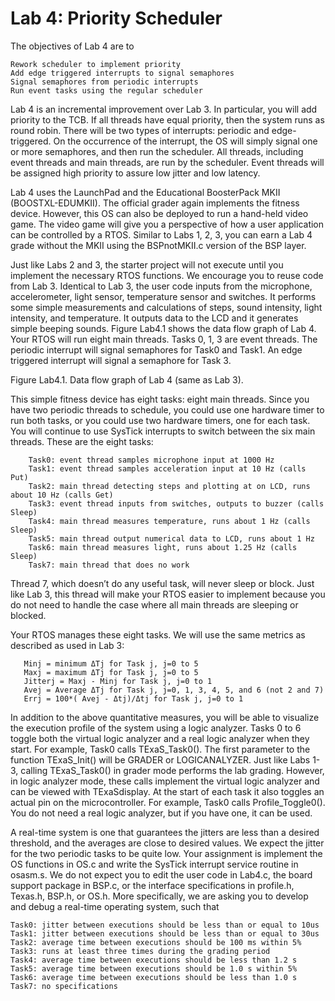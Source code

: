 # Lab 4: Priority Scheduler

The objectives of Lab 4 are to

    Rework scheduler to implement priority
    Add edge triggered interrupts to signal semaphores
    Signal semaphores from periodic interrupts
    Run event tasks using the regular scheduler

Lab 4 is an incremental improvement over Lab 3. In particular, you will add priority to the TCB. If all threads have equal priority, then the system runs as round robin. There will be two types of interrupts: periodic and edge-triggered. On the occurrence of the interrupt, the OS will simply signal one or more semaphores, and then run the scheduler. All threads, including event threads and main threads, are run by the scheduler. Event threads will be assigned high priority to assure low jitter and low latency.

Lab 4 uses the LaunchPad and the Educational BoosterPack MKII (BOOSTXL-EDUMKII). The official grader again implements the fitness device. However, this OS can also be deployed to run a hand-held video game. The video game will give you a perspective of how a user application can be controlled by a RTOS. Similar to Labs 1, 2, 3, you can earn a Lab 4 grade without the MKII using the BSPnotMKII.c version of the BSP layer.

Just like Labs 2 and 3, the starter project will not execute until you implement the necessary RTOS functions. We encourage you to reuse code from Lab 3. Identical to Lab 3, the user code inputs from the microphone, accelerometer, light sensor, temperature sensor and switches. It performs some simple measurements and calculations of steps, sound intensity, light intensity, and temperature. It outputs data to the LCD and it generates simple beeping sounds. Figure Lab4.1 shows the data flow graph of Lab 4. Your RTOS will run eight main threads. Tasks 0, 1, 3 are event threads. The periodic interrupt will signal semaphores for Task0 and Task1. An edge triggered interrupt will signal a semaphore for Task 3.

Figure Lab4.1. Data flow graph of Lab 4 (same as Lab 3).

This simple fitness device has eight tasks: eight main threads. Since you have two periodic threads to schedule, you could use one hardware timer to run both tasks, or you could use two hardware timers, one for each task. You will continue to use SysTick interrupts to switch between the six main threads. These are the eight tasks:

        Task0: event thread samples microphone input at 1000 Hz
        Task1: event thread samples acceleration input at 10 Hz (calls Put)
        Task2: main thread detecting steps and plotting at on LCD, runs about 10 Hz (calls Get)
        Task3: event thread inputs from switches, outputs to buzzer (calls Sleep)
        Task4: main thread measures temperature, runs about 1 Hz (calls Sleep)
        Task5: main thread output numerical data to LCD, runs about 1 Hz
        Task6: main thread measures light, runs about 1.25 Hz (calls Sleep)
        Task7: main thread that does no work

Thread 7, which doesn’t do any useful task, will never sleep or block. Just like Lab 3, this thread will make your RTOS easier to implement because you do not need to handle the case where all main threads are sleeping or blocked.

Your RTOS manages these eight tasks. We will use the same metrics as described as used in Lab 3:  

       Minj = minimum ΔTj for Task j, j=0 to 5
       Maxj = maximum ΔTj for Task j, j=0 to 5
       Jitterj = Maxj - Minj for Task j, j=0 to 1
       Avej = Average ΔTj for Task j, j=0, 1, 3, 4, 5, and 6 (not 2 and 7)
       Errj = 100*( Avej - Δtj)/Δtj for Task j, j=0 to 1

In addition to the above quantitative measures, you will be able to visualize the execution profile of the system using a logic analyzer. Tasks 0 to 6 toggle both the virtual logic analyzer and a real logic analyzer when they start. For example, Task0 calls TExaS_Task0(). The first parameter to the function TExaS_Init() will be GRADER or LOGICANALYZER. Just like Labs 1-3, calling TExaS_Task0() in grader mode performs the lab grading. However, in logic analyzer mode, these calls implement the virtual logic analyzer and can be viewed with TExaSdisplay. At the start of each task it also toggles an actual pin on the microcontroller. For example, Task0 calls Profile_Toggle0(). You do not need a real logic analyzer, but if you have one, it can be used.  

A real-time system is one that guarantees the jitters are less than a desired threshold, and the averages are close to desired values. We expect the jitter for the two periodic tasks to be quite low. Your assignment is implement the OS functions in OS.c and write the SysTick interrupt service routine in osasm.s. We do not expect you to edit the user code in Lab4.c, the board support package in BSP.c, or the interface specifications in profile.h, Texas.h, BSP.h, or OS.h. More specifically, we are asking you to develop and debug a real-time operating system, such that

    Task0: jitter between executions should be less than or equal to 10us
    Task1: jitter between executions should be less than or equal to 30us
    Task2: average time between executions should be 100 ms within 5%
    Task3: runs at least three times during the grading period
    Task4: average time between executions should be less than 1.2 s
    Task5: average time between executions should be 1.0 s within 5%
    Task6: average time between executions should be less than 1.0 s
    Task7: no specifications


